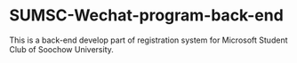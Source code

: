 # SUMSC-Wechat-program-back-end
This is a back-end develop part of registration system for Microsoft Student Club of Soochow University.
